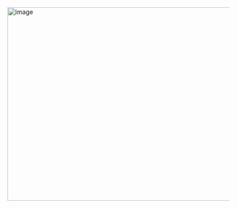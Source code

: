 <img width="937" height="439" alt="image" src="https://github.com/user-attachments/assets/6fcc5394-5697-4b54-8a8d-9865853a6056" />
